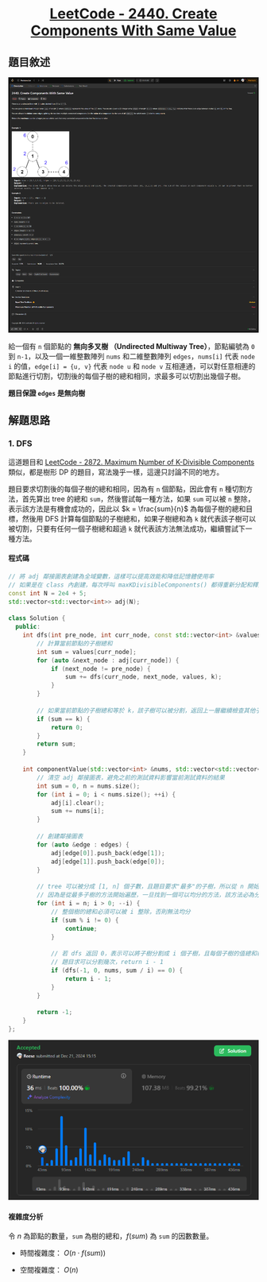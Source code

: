 # <center> [LeetCode - 2440. Create Components With Same Value](https://leetcode.com/problems/create-components-with-same-value/description/) </center>

## 題目敘述

[![](https://raw.githubusercontent.com/reese60525/ForPicGo/main/Pictures/20241221145310615.png)](https://raw.githubusercontent.com/reese60525/ForPicGo/main/Pictures/20241221145310615.png)

給一個有 `n` 個節點的 **無向多叉樹 （Undirected Multiway Tree）**，節點編號為 `0` 到 `n-1`，以及一個一維整數陣列 `nums` 和二維整數陣列 `edges`，`nums[i]` 代表 `node i` 的值，`edge[i] = {u, v}` 代表 `node u` 和 `node v` 互相連通，可以對任意相連的節點進行切割，切割後的每個子樹的總和相同，求最多可以切割出幾個子樹。

**題目保證 `edges` 是無向樹**

## 解題思路

### 1. DFS

這道題目和 [LeetCode - 2872. Maximum Number of K-Divisible Components](https://leetcode.com/problems/maximum-number-of-k-divisible-components/description/) 類似，都是樹形 DP 的題目，寫法幾乎一樣，這邊只討論不同的地方。

題目要求切割後的每個子樹的總和相同，因為有 `n` 個節點，因此會有 `n` 種切割方法，首先算出 tree 的總和 `sum`，然後嘗試每一種方法，如果 `sum` 可以被 `n` 整除，表示該方法是有機會成功的，因此以 $k = \frac{sum}{n}$ 為每個子樹的總和目標，然後用 DFS 計算每個節點的子樹總和，如果子樹總和為 `k` 就代表該子樹可以被切割，只要有任何一個子樹總和超過 `k` 就代表該方法無法成功，繼續嘗試下一種方法。

#### 程式碼

```cpp {.line-numbers}
// 將 adj 鄰接圖表創建為全域變數，這樣可以提高效能和降低記憶體使用率
// 如果是在 class 內創建，每次呼叫 maxKDivisibleComponents() 都得重新分配和釋放記憶體
const int N = 2e4 + 5;
std::vector<std::vector<int>> adj(N);

class Solution {
  public:
    int dfs(int pre_node, int curr_node, const std::vector<int> &values, const int &k) {
        // 計算當前節點的子樹總和
        int sum = values[curr_node];
        for (auto &next_node : adj[curr_node]) {
            if (next_node != pre_node) {
                sum += dfs(curr_node, next_node, values, k);
            }
        }

        // 如果當前節點的子樹總和等於 k，該子樹可以被分割，返回上一層繼續檢查其他子樹
        if (sum == k) {
            return 0;
        }
        return sum;
    }

    int componentValue(std::vector<int> &nums, std::vector<std::vector<int>> &edges) {
        // 清空 adj 鄰接圖表，避免之前的測試資料影響當前測試資料的結果
        int sum = 0, n = nums.size();
        for (int i = 0; i < nums.size(); ++i) {
            adj[i].clear();
            sum += nums[i];
        }

        // 創建鄰接圖表
        for (auto &edge : edges) {
            adj[edge[0]].push_back(edge[1]);
            adj[edge[1]].push_back(edge[0]);
        }

        // tree 可以被分成 [1, n] 個子數，且題目要求"最多"的子樹，所以從 n 開始遍歷到 1
        // 因為是從最多子樹的方法開始遍歷，一旦找到一個可以均分的方法，該方法必為分割最多子樹的方法，可以直接跳出迴圈
        for (int i = n; i > 0; --i) {
            // 整個樹的總和必須可以被 i 整除，否則無法均分
            if (sum % i != 0) {
                continue;
            }

            // 若 dfs 返回 0，表示可以將子樹分割成 i 個子樹，且每個子樹的值總和相等
            // 題目求可以分割幾次，return i - 1
            if (dfs(-1, 0, nums, sum / i) == 0) {
                return i - 1;
            }
        }

        return -1;
    }
};
```

[![](https://raw.githubusercontent.com/reese60525/ForPicGo/main/Pictures/20241221151933713.png)](https://raw.githubusercontent.com/reese60525/ForPicGo/main/Pictures/20241221151933713.png)

#### 複雜度分析

令 $n$ 為節點的數量，`sum` 為樹的總和，$f(sum)$ 為 `sum` 的因數數量。

- 時間複雜度： $O(n \cdot f(sum))$

- 空間複雜度： $O(n)$
